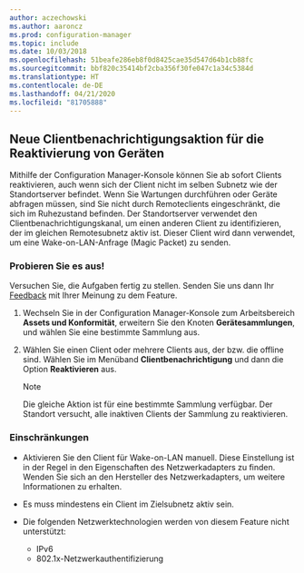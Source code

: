 ```yaml
---
author: aczechowski
ms.author: aaroncz
ms.prod: configuration-manager
ms.topic: include
ms.date: 10/03/2018
ms.openlocfilehash: 51beafe286eb8f0d8425cae35d547d64b1cb88fc
ms.sourcegitcommit: bbf820c35414bf2cba356f30fe047c1a34c5384d
ms.translationtype: HT
ms.contentlocale: de-DE
ms.lasthandoff: 04/21/2020
ms.locfileid: "81705888"
---
```

## <a name="new-client-notification-action-to-wake-up-device"></a><a name="bkmk_wakeup"></a>Neue Clientbenachrichtigungsaktion für die Reaktivierung von Geräten
<!--1317364-->

Mithilfe der Configuration Manager-Konsole können Sie ab sofort Clients reaktivieren, auch wenn sich der Client nicht im selben Subnetz wie der Standortserver befindet. Wenn Sie Wartungen durchführen oder Geräte abfragen müssen, sind Sie nicht durch Remoteclients eingeschränkt, die sich im Ruhezustand befinden. Der Standortserver verwendet den Clientbenachrichtigungskanal, um einen anderen Client zu identifizieren, der im gleichen Remotesubnetz aktiv ist. Dieser Client wird dann verwendet, um eine Wake-on-LAN-Anfrage (Magic Packet) zu senden.


### <a name="try-it-out"></a>Probieren Sie es aus!

Versuchen Sie, die Aufgaben fertig zu stellen. Senden Sie uns dann Ihr [Feedback](../../../understand/find-help.md#product-feedback) mit Ihrer Meinung zu dem Feature.

1. Wechseln Sie in der Configuration Manager-Konsole zum Arbeitsbereich **Assets und Konformität**, erweitern Sie den Knoten **Gerätesammlungen**, und wählen Sie eine bestimmte Sammlung aus.  

2. Wählen Sie einen Client oder mehrere Clients aus, der bzw. die offline sind. Wählen Sie im Menüband **Clientbenachrichtigung** und dann die Option **Reaktivieren** aus.  

    > [!Note]  
    > Die gleiche Aktion ist für eine bestimmte Sammlung verfügbar. Der Standort versucht, alle inaktiven Clients der Sammlung zu reaktivieren.  


### <a name="limitations"></a>Einschränkungen

- Aktivieren Sie den Client für Wake-on-LAN manuell. Diese Einstellung ist in der Regel in den Eigenschaften des Netzwerkadapters zu finden. Wenden Sie sich an den Hersteller des Netzwerkadapters, um weitere Informationen zu erhalten.  

- Es muss mindestens ein Client im Zielsubnetz aktiv sein. 

- Die folgenden Netzwerktechnologien werden von diesem Feature nicht unterstützt:  
    - IPv6
    - 802.1x-Netzwerkauthentifizierung 


